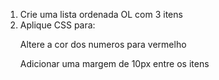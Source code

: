 1. Crie uma lista ordenada OL com 3 itens
2. Aplique CSS para:
    <p>Altere a cor dos numeros para vermelho</p>
    <p>Adicionar uma margem de 10px entre os itens</p>
    
